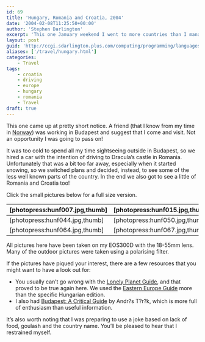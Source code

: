 ```yaml
---
id: 69
title: 'Hungary, Romania and Croatia, 2004'
date: '2004-02-08T11:25:50+00:00'
author: 'Stephen Darlington'
excerpt: 'This one January weekend I went to more countries than I managed in the whole of 2003! '
layout: post
guid: 'http://ccgi.sdarlington.plus.com/computing/programming/languages/hungary-romania-and-croatia-2004.html'
aliases: ['/travel/hungary.html']
categories:
    - Travel
tags:
    - croatia
    - driving
    - europe
    - hungary
    - romania
    - Travel
draft: true
---
```


This one came up at pretty short notice. A friend (that I know from my time in [Norway](/travel/norway.html)) was working in Budapest and suggest that I come and visit. Not an opportunity I was going to pass on!

It was too cold to spend all my time sightseeing outside in Budapest, so we hired a car with the intention of driving to Dracula’s castle in Romania. Unfortunately that was a bit too far away, especially when it started snowing, so we switched plans and decided, instead, to see some of the less well known parts of the country. In the end we also got to see a little of Romania and Croatia too!

Click the small pictures below for a full size version.

| \[photopress:hunf007.jpg,thumb\] | \[photopress:hunf015.jpg,thumb\] | \[photopress:hunf016.jpg,thumb\] | \[photopress:hunf041.jpg,thumb\] |
|---|---|---|---|
| \[photopress:hunf044.jpg,thumb\] | \[photopress:hunf050.jpg,thumb\] | \[photopress:hunf055.jpg,thumb\] | \[photopress:hunf059.jpg,thumb\] |
| \[photopress:hunf064.jpg,thumb\] | \[photopress:hunf067.jpg,thumb\] | \[photopress:hunf075.jpg,thumb\] | \[photopress:hunf081.jpg,thumb\] |

All pictures here have been taken on my EOS300D with the 18-55mm lens. Many of the outdoor pictures were taken using a polarising filter.

If the pictures have piqued your interest, there are a few resources that you might want to have a look out for:

- You usually can’t go wrong with the [Lonely Planet Guide](http://www.lonelyplanet.com/destinations/europe/hungary/), and that proved to be true again here. We used the [Eastern Europe Guide](http://www.amazon.co.uk/exec/obidos/ASIN/1740592891/zx81orguk) more than the specific Hungarian edition.
- I also had [Budapest: A Critical Guide](http://www.amazon.co.uk/exec/obidos/ASIN/1873429622/zx81orguk) by Andr?s T?r?k, which is more full of enthusiasm than useful information.

It’s also worth noting that I was preparing to use a joke based on lack of food, goulash and the country name. You’ll be pleased to hear that I restrained myself.